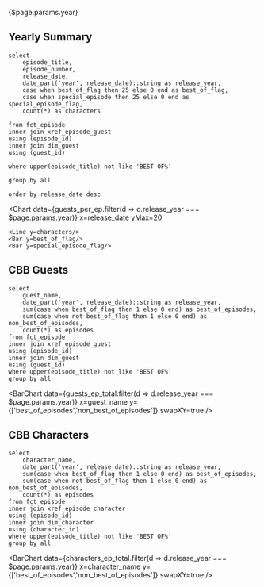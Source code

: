{$page.params.year}

## Yearly Summary

```guests_per_ep
select 
    episode_title, 
    episode_number, 
    release_date, 
    date_part('year', release_date)::string as release_year,
    case when best_of_flag then 25 else 0 end as best_of_flag, 
    case when special_episode then 25 else 0 end as special_episode_flag, 
    count(*) as characters

from fct_episode 
inner join xref_episode_guest
using (episode_id)
inner join dim_guest
using (guest_id)

where upper(episode_title) not like 'BEST OF%'

group by all

order by release_date desc
```

<Chart 
    data={guests_per_ep.filter(d => d.release_year === $page.params.year)} 
    x=release_date 
    yMax=20
>
    <Line y=characters/>
    <Bar y=best_of_flag/>
    <Bar y=special_episode_flag/>
</Chart >

## CBB Guests

```guests_ep_total
select 
    guest_name, 
    date_part('year', release_date)::string as release_year,
    sum(case when best_of_flag then 1 else 0 end) as best_of_episodes, 
    sum(case when not best_of_flag then 1 else 0 end) as non_best_of_episodes, 
    count(*) as episodes
from fct_episode 
inner join xref_episode_guest
using (episode_id)
inner join dim_guest
using (guest_id)
where upper(episode_title) not like 'BEST OF%'
group by all
```

<BarChart 
    data={guests_ep_total.filter(d => d.release_year === $page.params.year)} 
    x=guest_name 
    y={['best_of_episodes','non_best_of_episodes']}
    swapXY=true
/>

## CBB Characters

```characters_ep_total
select 
    character_name, 
    date_part('year', release_date)::string as release_year,
    sum(case when best_of_flag then 1 else 0 end) as best_of_episodes, 
    sum(case when not best_of_flag then 1 else 0 end) as non_best_of_episodes, 
    count(*) as episodes
from fct_episode 
inner join xref_episode_character
using (episode_id)
inner join dim_character
using (character_id)
where upper(episode_title) not like 'BEST OF%'
group by all
```

<BarChart 
    data={characters_ep_total.filter(d => d.release_year === $page.params.year)} 
    x=character_name 
    y={['best_of_episodes','non_best_of_episodes']}
    swapXY=true
/>
